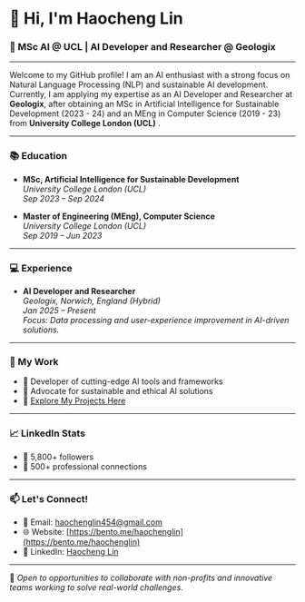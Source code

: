 <!--- - 👋 Hi, I’m @hlin-0420
- 👀 I’m interested in ...
- 🌱 I’m currently learning ...
- 💞️ I’m looking to collaborate on ...
- 📫 How to reach me ...
- 😄 Pronouns: ...
- ⚡ Fun fact: ... --->

# 👋 Hi, I'm Haocheng Lin

### 🌟 MSc AI @ UCL | AI Developer and Researcher @ Geologix

---

Welcome to my GitHub profile! I am an AI enthusiast with a strong focus on Natural Language Processing (NLP) and sustainable AI development. 
Currently, I am applying my expertise as an AI Developer and Researcher at **Geologix**, 
after obtaining an MSc in Artificial Intelligence for Sustainable Development (2023 - 24)
and an MEng in Computer Science (2019 - 23) from **University College London (UCL)** .

---

### 📚 Education
- **MSc, Artificial Intelligence for Sustainable Development**  
  _University College London (UCL)_  
  _Sep 2023 – Sep 2024_
  
- **Master of Engineering (MEng), Computer Science**  
  _University College London (UCL)_  
  _Sep 2019 – Jun 2023_

---

### 💻 Experience
- **AI Developer and Researcher**  
  _Geologix, Norwich, England (Hybrid)_  
  _Jan 2025 – Present_  
  _Focus: Data processing and user-experience improvement in AI-driven solutions._

---

### 🌟 My Work
- 🚀 Developer of cutting-edge AI tools and frameworks
- 🌱 Advocate for sustainable and ethical AI solutions
- 🔗 [Explore My Projects Here](https://github.com/hlin863)

---

### 📈 LinkedIn Stats
- 👥 5,800+ followers
- 🔗 500+ professional connections

---

### 📫 Let's Connect!
- 📧 Email: [haochenglin454@gmail.com](mailto:haochenglin454@gmail.com)
- 🌐 Website: [https://bento.me/haochenglin](https://bento.me/haochenglin)
- 🔗 LinkedIn: [Haocheng Lin](https://linkedin.com/in/haochenglin656)

---

🌟 _Open to opportunities to collaborate with non-profits and innovative teams working to solve real-world challenges._


<!---
hlin-0420/hlin-0420 is a ✨ special ✨ repository because its `README.md` (this file) appears on your GitHub profile.
You can click the Preview link to take a look at your changes.
--->
